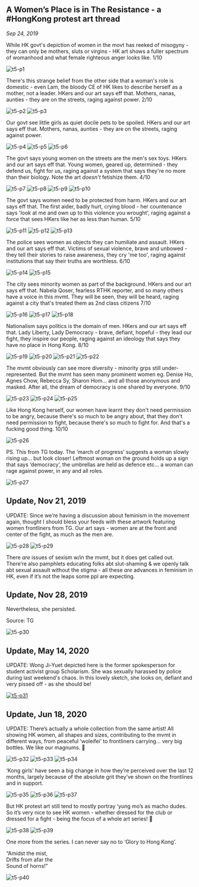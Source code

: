 ## A Women’s Place is in The Resistance - a #HongKong protest art thread
*Sep 24, 2019*

While HK govt's depiction of women in the movt has reeked of misogyny - they can only be mothers, sluts or virgins - HK art shows a fuller spectrum of womanhood and what female righteous anger looks like. 1/10

![t5-p1](images/thread5/t5-p1.jpg)

There's this strange belief from the other side that a woman's role is domestic - even Lam, the bloody CE of HK likes to describe herself as a mother, not a leader. HKers and our art says eff that. Mothers, nanas, aunties - they are on the streets, raging against power. 2/10

![t5-p2](images/thread5/t5-p2.jpg)
![t5-p3](images/thread5/t5-p3.jpg)

Our govt see little girls as quiet docile pets to be spoiled. HKers and our art says eff that. Mothers, nanas, aunties - they are on the streets, raging against power.

![t5-p4](images/thread5/t5-p4.jpg)
![t5-p5](images/thread5/t5-p5.jpg)
![t5-p6](images/thread5/t5-p6.jpg)

The govt says young women on the streets are the men's sex toys. HKers and our art says eff that. Young women, geared up, determined - they defend us, fight for us, raging against a system that says they're no more than their biology. Note the art *doesn't* fetishize them. 4/10

![t5-p7](images/thread5/t5-p7.jpg)
![t5-p8](images/thread5/t5-p8.jpg)
![t5-p9](images/thread5/t5-p9.jpg)
![t5-p10](images/thread5/t5-p10.jpg)

The govt says women need to be protected from harm. HKers and our art says eff that. The first aider, badly hurt, crying blood - her countenance says 'look at me and own up to this violence you wrought', raging against a force that sees HKers like her as less than human. 5/10

![t5-p11](images/thread5/t5-p11.jpg)
![t5-p12](images/thread5/t5-p12.jpg)
![t5-p13](images/thread5/t5-p13.jpg)

The police sees women as objects they can humiliate and assault. HKers and our art says eff that. Victims of sexual violence, brave and unbowed  - they tell their stories to raise awareness, they cry 'me too', raging against institutions that say their truths are worthless. 6/10

![t5-p14](images/thread5/t5-p14.jpg)
![t5-p15](images/thread5/t5-p15.jpg)

The city sees minority women as part of the background. HKers and our art says eff that. Nabela Qoser, fearless RTHK reporter, and so many others have a voice in this mvmt. They will be seen, they will be heard, raging against a city that's treated them as 2nd class citizens 7/10

![t5-p16](images/thread5/t5-p16.jpg)
![t5-p17](images/thread5/t5-p17.jpg)
![t5-p18](images/thread5/t5-p18.jpg)

Nationalism says politics is the domain of men. HKers and our art says eff that. Lady Liberty, Lady Democracy - brave, defiant, hopeful - they lead our fight, they inspire our people, raging against an ideology that says they have no place in Hong Kong. 8/10

![t5-p19](images/thread5/t5-p19.jpg)
![t5-p20](images/thread5/t5-p20.jpg)
![t5-p21](images/thread5/t5-p21.jpg)
![t5-p22](images/thread5/t5-p22.jpg)

The mvmt obviously can see more diversity - minority grps still under-represented. But the mvmt has seen many prominent women eg. Denise Ho, Agnes Chow, Rebecca Sy, Sharon Hom... and all those anonymous and masked. After all, the dream of democracy is one shared by everyone. 9/10

![t5-p23](images/thread5/t5-p23.jpg)
![t5-p24](images/thread5/t5-p24.jpg)
![t5-p25](images/thread5/t5-p25.jpg)

Like Hong Kong herself, our women have learnt they don't need permission to be angry, because there's so much to be angry about, that they don't need permission to fight, because there's so much to fight for. And that's a fucking good thing. 10/10

![t5-p26](images/thread5/t5-p26.jpg)

PS. This from TG today. The ‘march of progress’ suggests a woman slowly rising up... but look closer! Leftmost woman on the ground holds up a sign that says ‘democracy’, the umbrellas are held as defence etc... a woman can rage against power, in any and all roles.

![t5-p27](images/thread5/t5-p27.jpg)

## Update, Nov 21, 2019

UPDATE: Since we’re having a discussion about feminism in the movement again, thought I should bless your feeds with these artwork featuring women frontliners from TG. Our art says - women are at the front and center of the fight, as much as the men are.

![t5-p28](images/thread5/t5-p28.jpg)
![t5-p29](images/thread5/t5-p29.jpg)

There *are* issues of sexism w/in the mvmt, but it does get called out. There’re also pamphlets educating folks abt slut-shaming & we openly talk abt sexual assault without the stigma - all these *are* advances in feminism in HK, even if it’s not the leaps some ppl are expecting.

## Update, Nov 28, 2019

Nevertheless, she persisted.

Source: TG

![t5-p30](images/thread5/t5-p30.jpg)

## Update, May 14, 2020

UPDATE: Wong Ji-Yuet depicted here is the former spokesperson for student activist group Scholarism. She was sexually harassed by police during last weekend's chaos. In this lovely sketch, she looks on, defiant and very pissed off - as she should be!

[![t5-p31](images/thread5/t5-p31.png)](https://twitter.com/Cian_Ci/status/1259990779621236748)

## Update, Jun 18, 2020

UPDATE: There’s actually a whole collection from the same artist! All showing HK women, all shapes and sizes, contributing to the mvmt in different ways, from peaceful ‘woleifei’ to frontliners carrying... very big bottles. We like our magnums. 😬

![t5-p32](images/thread5/t5-p32.jpg)
![t5-p33](images/thread5/t5-p33.jpg)
![t5-p34](images/thread5/t5-p34.jpg)

‘Kong girls’ have seen a big change in how they’re perceived over the last 12 months, largely because of the absolute grit they’ve shown on the frontlines and in support. 

![t5-p35](images/thread5/t5-p35.jpg)
![t5-p36](images/thread5/t5-p36.jpg)
![t5-p37](images/thread5/t5-p37.jpg)

But HK protest art still tend to mostly portray ‘yung mo’s as macho dudes. So it’s very nice to see HK women - whether dressed for the club or dressed for a fight - being the focus of a whole art series! 🙂

![t5-p38](images/thread5/t5-p38.jpg)
![t5-p39](images/thread5/t5-p39.jpg)

One more from the series. I can never say no to ‘Glory to Hong Kong’. 

“Amidst the mist,  
Drifts from afar the  
Sound of horns!”

![t5-p40](images/thread5/t5-p40.jpg)

